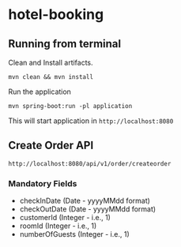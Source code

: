 # hotel-booking

## Running from terminal

Clean and Install artifacts.

``mvn clean && mvn install``


Run the application

``mvn spring-boot:run -pl application``

This will start application in ``http://localhost:8080``

## Create Order API

``http://localhost:8080/api/v1/order/createorder``

### Mandatory Fields

- checkInDate (Date - yyyyMMdd format)
- checkOutDate (Date - yyyyMMdd format)
- customerId (Integer - i.e., 1)
- roomId (Integer - i.e., 1)
- numberOfGuests (Integer - i.e., 1)
